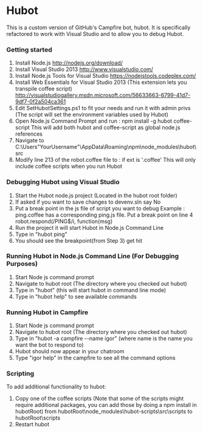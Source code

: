 # Hubot

This is a custom version of GitHub's Campfire bot, hubot. 
It is specifically refactored to work with Visual Studio and to allow you to debug Hubot.

### Getting started

1. Install Node.js http://nodejs.org/download/
2. Install Visual Studio 2013 http://www.visualstudio.com/ 
3. Install Node.js Tools for Visual Studio https://nodejstools.codeplex.com/
4. Install Web Essentials for Visual Studio 2013 (This extension lets you transpile coffee script) http://visualstudiogallery.msdn.microsoft.com/56633663-6799-41d7-9df7-0f2a504ca361
5. Edit SetHubotSettings.ps1 to fit your needs and run it with admin privs (The script will set the environment variables used by Hubot)
6. Open Node.js Command Prompt and run : 
	npm install -g hubot coffee-script
This will add both hubot and coffee-script as global node.js references
7. Navigate to C:\Users\"YourUsername"\AppData\Roaming\npm\node_modules\hubot\src
8. Modify line 213 of the robot.coffee file to : 
	if ext is '.coffee'
This will only include coffee scripts when you run Hubot

### Debugging Hubot using Visual Studio

1. Start the Hubot node.js project (Located in the hubot root folder)
2. If asked if you want to save changes to devenv.sln say No
3. Put a break point in the js file of script you want to debug
    Example : ping.coffee has a corresponding ping.js file. Put a break point on line 4 robot.respond(/PING$/i, function(msg) 
4. Run the project it will start Hubot in Node.js Command Line 
5. Type in "hubot ping"
6. You should see the breakpoint(from Step 3) get hit

### Running Hubot in Node.js Command Line (For Debugging Purposes)

1. Start Node js command prompt
2. Navigate to hubot root (The directory where you checked out hubot)
3. Type in "hubot" (this will start hubot in command line mode)
4. Type in "hubot help" to see available commands

### Running Hubot in Campfire

1. Start Node js command prompt
2. Navigate to hubot root (The directory where you checked out hubot)
3. Type in "hubot -a campfire --name igor" (where name is the name you want the bot to respond to)
4. Hubot should now appear in your chatroom 
5. Type "igor help" in the campfire to see all the command options

### Scripting

To add additional functionality to hubot:

1. Copy one of the coffee scripts (Note that some of the scripts might require additional packages, you can add those by doing a npm install in hubotRoot)
	from hubotRoot\node_modules\hubot-scripts\src\scripts 
	to 	 hubotRoot\scripts
2. Restart hubot
 

